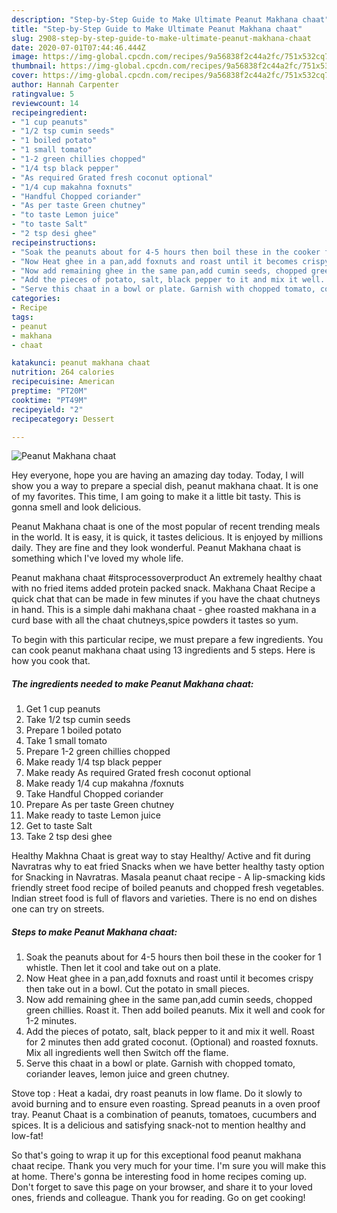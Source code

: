```yaml
---
description: "Step-by-Step Guide to Make Ultimate Peanut Makhana chaat"
title: "Step-by-Step Guide to Make Ultimate Peanut Makhana chaat"
slug: 2908-step-by-step-guide-to-make-ultimate-peanut-makhana-chaat
date: 2020-07-01T07:44:46.444Z
image: https://img-global.cpcdn.com/recipes/9a56838f2c44a2fc/751x532cq70/peanut-makhana-chaat-recipe-main-photo.jpg
thumbnail: https://img-global.cpcdn.com/recipes/9a56838f2c44a2fc/751x532cq70/peanut-makhana-chaat-recipe-main-photo.jpg
cover: https://img-global.cpcdn.com/recipes/9a56838f2c44a2fc/751x532cq70/peanut-makhana-chaat-recipe-main-photo.jpg
author: Hannah Carpenter
ratingvalue: 5
reviewcount: 14
recipeingredient:
- "1 cup peanuts"
- "1/2 tsp cumin seeds"
- "1 boiled potato"
- "1 small tomato"
- "1-2 green chillies chopped"
- "1/4 tsp black pepper"
- "As required Grated fresh coconut optional"
- "1/4 cup makahna foxnuts"
- "Handful Chopped coriander"
- "As per taste Green chutney"
- "to taste Lemon juice"
- "to taste Salt"
- "2 tsp desi ghee"
recipeinstructions:
- "Soak the peanuts about for 4-5 hours then boil these in the cooker for 1 whistle. Then let it cool and take out on a plate."
- "Now Heat ghee in a pan,add foxnuts and roast until it becomes crispy then take out in a bowl. Cut the potato in small pieces."
- "Now add remaining ghee in the same pan,add cumin seeds, chopped green chillies. Roast it. Then add boiled peanuts. Mix it well and cook for 1-2 minutes."
- "Add the pieces of potato, salt, black pepper to it and mix it well. Roast for 2 minutes then add grated coconut. (Optional) and roasted foxnuts. Mix all ingredients well then Switch off the flame."
- "Serve this chaat in a bowl or plate. Garnish with chopped tomato, coriander leaves, lemon juice and green chutney."
categories:
- Recipe
tags:
- peanut
- makhana
- chaat

katakunci: peanut makhana chaat 
nutrition: 264 calories
recipecuisine: American
preptime: "PT20M"
cooktime: "PT49M"
recipeyield: "2"
recipecategory: Dessert

---
```



![Peanut Makhana chaat](https://img-global.cpcdn.com/recipes/9a56838f2c44a2fc/751x532cq70/peanut-makhana-chaat-recipe-main-photo.jpg)

Hey everyone, hope you are having an amazing day today. Today, I will show you a way to prepare a special dish, peanut makhana chaat. It is one of my favorites. This time, I am going to make it a little bit tasty. This is gonna smell and look delicious.

Peanut Makhana chaat is one of the most popular of recent trending meals in the world. It is easy, it is quick, it tastes delicious. It is enjoyed by millions daily. They are fine and they look wonderful. Peanut Makhana chaat is something which I've loved my whole life.

Peanut makhana chaat #itsprocessoverproduct An extremely healthy chaat with no fried items added protein packed snack. Makhana Chaat Recipe a quick chat that can be made in few minutes if you have the chaat chutneys in hand. This is a simple dahi makhana chaat - ghee roasted makhana in a curd base with all the chaat chutneys,spice powders it tastes so yum.


To begin with this particular recipe, we must prepare a few ingredients. You can cook peanut makhana chaat using 13 ingredients and 5 steps. Here is how you cook that.

<!--inarticleads1-->

##### The ingredients needed to make Peanut Makhana chaat:

1. Get 1 cup peanuts
1. Take 1/2 tsp cumin seeds
1. Prepare 1 boiled potato
1. Take 1 small tomato
1. Prepare 1-2 green chillies chopped
1. Make ready 1/4 tsp black pepper
1. Make ready As required Grated fresh coconut optional
1. Make ready 1/4 cup makahna /foxnuts
1. Take Handful Chopped coriander
1. Prepare As per taste Green chutney
1. Make ready to taste Lemon juice
1. Get to taste Salt
1. Take 2 tsp desi ghee


Healthy Makhna Chaat is great way to stay Healthy/ Active and fit during Navratras why to eat fried Snacks when we have better healthy tasty option for Snacking in Navratras. Masala peanut chaat recipe - A lip-smacking kids friendly street food recipe of boiled peanuts and chopped fresh vegetables. Indian street food is full of flavors and varieties. There is no end on dishes one can try on streets. 

<!--inarticleads2-->

##### Steps to make Peanut Makhana chaat:

1. Soak the peanuts about for 4-5 hours then boil these in the cooker for 1 whistle. Then let it cool and take out on a plate.
1. Now Heat ghee in a pan,add foxnuts and roast until it becomes crispy then take out in a bowl. Cut the potato in small pieces.
1. Now add remaining ghee in the same pan,add cumin seeds, chopped green chillies. Roast it. Then add boiled peanuts. Mix it well and cook for 1-2 minutes.
1. Add the pieces of potato, salt, black pepper to it and mix it well. Roast for 2 minutes then add grated coconut. (Optional) and roasted foxnuts. Mix all ingredients well then Switch off the flame.
1. Serve this chaat in a bowl or plate. Garnish with chopped tomato, coriander leaves, lemon juice and green chutney.


Stove top : Heat a kadai, dry roast peanuts in low flame. Do it slowly to avoid burning and to ensure even roasting. Spread peanuts in a oven proof tray. Peanut Chaat is a combination of peanuts, tomatoes, cucumbers and spices. It is a delicious and satisfying snack-not to mention healthy and low-fat! 

So that's going to wrap it up for this exceptional food peanut makhana chaat recipe. Thank you very much for your time. I'm sure you will make this at home. There's gonna be interesting food in home recipes coming up. Don't forget to save this page on your browser, and share it to your loved ones, friends and colleague. Thank you for reading. Go on get cooking!
